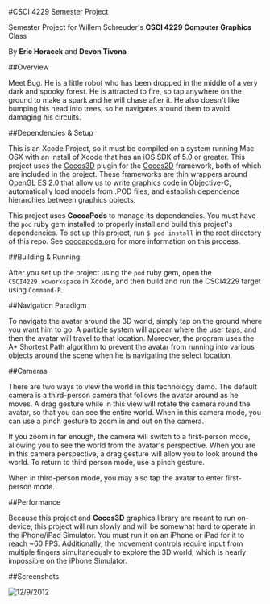 #CSCI 4229 Semester Project

Semester Project for Willem Schreuder's **CSCI 4229 Computer Graphics** Class

By **Eric Horacek** and **Devon Tivona**

##Overview

Meet Bug. He is a little robot who has been dropped in the middle of a very dark and spooky forest. He is attracted to fire, so tap anywhere on the ground to make a spark and he will chase after it. He also doesn't like bumping his head into trees, so he navigates around them to avoid damaging his circuits.

##Dependencies & Setup

This is an Xcode Project, so it must be compiled on a system running Mac OSX with an install of Xcode that has an iOS SDK of 5.0 or greater. This project uses the [Cocos3D](http://http://brenwill.com/cocos3d/) plugin for the [Cocos2D](http://www.cocos2d-iphone.org) framework, both of which are included in the project. These frameworks are thin wrappers around OpenGL ES 2.0 that allow us to write graphics code in Objective-C, automatically load models from .POD files, and establish dependence hierarchies between graphics objects.

This project uses **CocoaPods** to manage its dependencies. You must have the `pod` ruby gem installed to properly install and build this project's dependencies. To set up this project, run `$ pod install` in the root directory of this repo. See [cocoapods.org](http://cocoapods.org) for more information on this process.

##Building & Running

After you set up the project using the `pod` ruby gem, open the `CSCI4229.xcworkspace` in Xcode, and then build and run the CSCI4229 target using `Command-R`.

##Navigation Paradigm

To navigate the avatar around the 3D world, simply tap on the ground where you want him to go. A particle system will appear where the user taps, and then the avatar will travel to that location. Moreover, the program uses the A* Shortest Path algorithm to prevent the avatar from running into various objects around the scene when he is navigating the select location.

##Cameras

There are two ways to view the world in this technology demo. The default camera is a third-person camera that follows the avatar around as he moves. A drag gesture while in this view will rotate the camera round the avatar, so that you can see the entire world. When in this camera mode, you can use a pinch gesture to zoom in and out on the camera.

If you zoom in far enough, the camera will switch to a first-person mode, allowing you to see the world from the avatar's perspective. When you are in this camera perspective, a drag gesture will allow you to look around the world. To return to third person mode, use a pinch gesture.

When in third-person mode, you may also tap the avatar to enter first-person mode.

##Performance

Because this project and **Cocos3D** graphics library are meant to run on-device, this project will run slowly and will be somewhat hard to operate in the iPhone/iPad Simulator. You must run it on an iPhone or iPad for it to reach ~60 FPS. Additionally, the movement controls require input from multiple fingers simultaneously to explore the 3D world, which is nearly impossible on the iPhone Simulator.

##Screenshots

![12/9/2012](https://raw.github.com/eric-horacek/CSCI4229/master/Screenshots/12-9-2012.png)